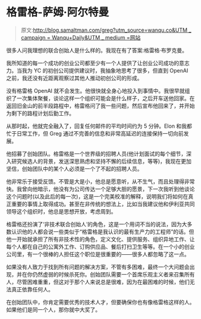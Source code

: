 # 格雷格-萨姆·阿尔特曼

> 原文:[http://blog.samaltman.com/greg?utm_source=wanqu.co&UTM _ campaign = Wanqu+Daily&UTM _ medium =网站](http://blog.samaltman.com/greg?utm_source=wanqu.co&utm_campaign=Wanqu+Daily&utm_medium=website)

很多人问我理想的联合创始人是什么样的。我现在有了答案:格雷格·布罗克曼。

我所知道的每一个成功的创业公司都至少有一个人提供了让创业公司成功的意志力。当我为 YC 的初创公司提供建议时，我抽象地思考了很多，但直到 OpenAI 之前，我还没有近距离观察过其他人推动初创公司的形成。

没有格雷格 OpenAI 就不会发生。他很快就全身心地投入到事情中。我很早就组织了一次集体聚餐，谈论这样一个组织可能会是什么样子，之后开车送他回家。在返回旧金山的前半段路程中，格雷格问了我一些问题，然后宣布他回来了，并开始为剩下的路程计划后勤工作。

从那时起，他就完全融入了，回复任何邮件的平均时间约为 5 分钟。Elon 和我都忙于日常工作，但 Greg 通过不完善的信息和非常高延迟的连接保持一切向前发展。

他招募了创始团队。格雷格是一个世界级的招聘人员(他计划面试的每个细节，深入研究候选人的背景，发送深思熟虑和坚持不懈的后续信息，等等)，我现在更加坚信，创始团队中的某个人必须是一个了不起的招聘人员。

他非常乐于接受反馈。不管是大是小，他总是愿意听，从不生气，而且处理得非常快。我曾向他暗示，他没有为公司传达一个足够大胆的愿景，下一次我听到他谈论这个问题时(以及此后的每一次)，这是一个完美校准的解释，说明我们将如何在真正重要的事情上取得成功。甚至在非传统的想法上，比如当我建议他和伊利亚共同领导这个组织时，他总是思想开放，考虑周到。

格雷格还扮演了‘非技术联合创始人’的角色，这是一个用词不当的说法，因为大多数认识他的人都会说一些类似于“格雷格是我认识的最有生产力的工程师”的话。但他一开始就承担了所有非技术性的角色，定义文化、提供服务、组织异地工作、让每个人都在自己的公寓外工作、订购供应品、餐后打扫卫生等等。在一个小的创业公司里，有一个很棒的人担任这个职位是很重要的——很多人都忽略了这一点。

如果没有人致力于找到所有问题的解决方案，不管有多困难，最终一个大问题会出现，并在你仍然虚弱的时候杀死你。创始团队需要一个首席乐观主义者来召集所有人，尽管困难重重，但这对于那个人来说总是很难，因为在最困难的时候，他们无法真正依靠任何人。

在创始团队中，你肯定需要优秀的技术人才，但要确保你也有像格雷格这样的人。如果他们是同一个人，那你就中大奖了。